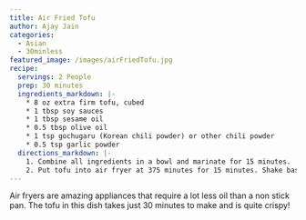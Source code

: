 ```yaml
---
title: Air Fried Tofu
author: Ajay Jain
categories:
  - Asian
  - 30minless
featured_image: /images/airFriedTofu.jpg
recipe:
  servings: 2 People
  prep: 30 minutes
  ingredients_markdown: |-
    * 8 oz extra firm tofu, cubed
    * 1 tbsp soy sauces
    * 1 tbsp sesame oil
    * 0.5 tbsp olive oil
    * 1 tsp gochugaru (Korean chili powder) or other chili powder
    * 0.5 tsp garlic powder
  directions_markdown: |-
    1. Combine all ingredients in a bowl and marinate for 15 minutes.
    2. Put tofu into air fryer at 375 minutes for 15 minutes. Shake basket occasionally for even cooking.
---
```

Air fryers are amazing appliances that require a lot less oil than a non stick pan. The tofu in this dish takes just 30 minutes to make and is quite crispy!
